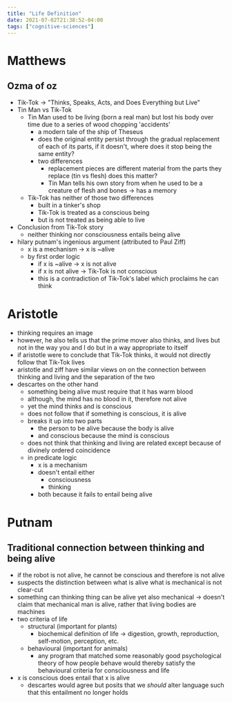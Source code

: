 ```yaml
---
title: "Life Definition"
date: 2021-07-02T21:38:52-04:00
tags: ["cognitive-sciences"]
---
```



# Matthews
## Ozma of oz
-   Tik-Tok → "Thinks, Speaks, Acts, and Does Everything but Live"
-   Tin Man vs Tik-Tok
	-   Tin Man used to be living (born a real man) but lost his body over time due to a series of wood chopping 'accidents'
		-   a modern tale of the ship of Theseus
		-   does the original entity persist through the gradual replacement of each of its parts, if it doesn't, where does it stop being the same entity?
		-   two differences
			-   replacement pieces are different material from the parts they replace (tin vs flesh) does this matter?
			-   Tin Man tells his own story from when he used to be a creature of flesh and bones → has a memory
	-   Tik-Tok has neither of those two differences
		-   built in a tinker's shop
		-   Tik-Tok is treated as a conscious being
		-   but is not treated as being able to live
-   Conclusion from Tik-Tok story
	-   neither thinking nor consciousness entails being alive
-   hilary putnam's ingenious argument (attributed to Paul Ziff)
	-   x is a mechanism → x is ~alive
	-   by first order logic
		-   if x is ~alive → x is not alive
		-   if x is not alive → Tik-Tok is not conscious
		-   this is a contradiction of Tik-Tok's label which proclaims he can think
# Aristotle
-   thinking requires an image
-   however, he also tells us that the prime mover also thinks, and lives but not in the way you and I do but in a way appropriate to itself
-   if aristotle were to conclude that Tik-Tok thinks, it would not directly follow that Tik-Tok lives
-   aristotle and ziff have similar views on on the connection between thinking and living and the separation of the two
-   descartes on the other hand
	-   something being alive must require that it has warm blood
	-   although, the mind has no blood in it, therefore not alive
	-   yet the mind thinks and is conscious
	-   does not follow that if something is conscious, it is alive
	-   breaks it up into two parts
		-   the person to be alive because the body is alive
		-   and conscious because the mind is conscious
	-   does not think that thinking and living are related except because of divinely ordered coincidence
	-   in predicate logic
		-   x is a mechanism
		-   doesn't entail either
			-   consciousness
			-   thinking
		-   both because it fails to entail being alive

# Putnam
## Traditional connection between thinking and being alive
-   if the robot is not alive, he cannot be conscious and therefore is not alive
-   suspects the distinction between what is alive what is mechanical is not clear-cut
-   something can thinking thing can be alive yet also mechanical → doesn't claim that mechanical man is alive, rather that living bodies are machines
-   two criteria of life
	-   structural (important for plants)
		-   biochemical definition of life → digestion, growth, reproduction, self-motion, perception, etc.
	-   behavioural (important for animals)
		-   any program that matched some reasonably good psychological theory of how people behave would thereby satisfy the behavioural criteria for consciousness and life
-   x is conscious does entail that x is alive
	-   descartes would agree but posits that we _should_ alter language such that this entailment no longer holds